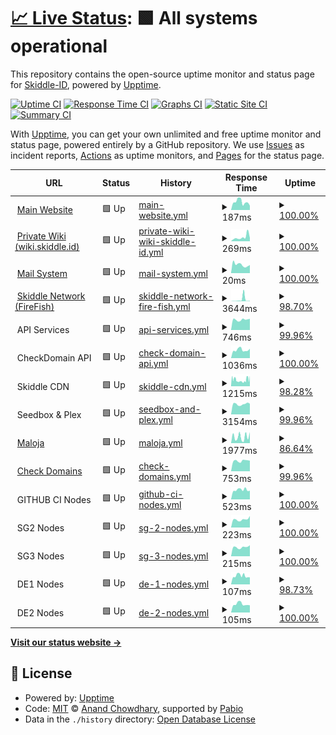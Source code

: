 # [📈 Live Status](https://status.skiddle.id): <!--live status--> **🟩 All systems operational**

This repository contains the open-source uptime monitor and status page for [Skiddle-ID](https://status.skiddle.id), powered by [Upptime](https://github.com/upptime/upptime).

[![Uptime CI](https://github.com/Skiddle-ID/monitoring/workflows/Uptime%20CI/badge.svg)](https://github.com/Skiddle-ID/monitoring/actions?query=workflow%3A%22Uptime+CI%22)
[![Response Time CI](https://github.com/Skiddle-ID/monitoring/workflows/Response%20Time%20CI/badge.svg)](https://github.com/Skiddle-ID/monitoring/actions?query=workflow%3A%22Response+Time+CI%22)
[![Graphs CI](https://github.com/Skiddle-ID/monitoring/workflows/Graphs%20CI/badge.svg)](https://github.com/Skiddle-ID/monitoring/actions?query=workflow%3A%22Graphs+CI%22)
[![Static Site CI](https://github.com/Skiddle-ID/monitoring/workflows/Static%20Site%20CI/badge.svg)](https://github.com/Skiddle-ID/monitoring/actions?query=workflow%3A%22Static+Site+CI%22)
[![Summary CI](https://github.com/Skiddle-ID/monitoring/workflows/Summary%20CI/badge.svg)](https://github.com/Skiddle-ID/monitoring/actions?query=workflow%3A%22Summary+CI%22)

With [Upptime](https://upptime.js.org), you can get your own unlimited and free uptime monitor and status page, powered entirely by a GitHub repository. We use [Issues](https://github.com/Skiddle-ID/monitoring/issues) as incident reports, [Actions](https://github.com/Skiddle-ID/monitoring/actions) as uptime monitors, and [Pages](https://status.skiddle.id) for the status page.

<!--start: status pages-->
<!-- This summary is generated by Upptime (https://github.com/upptime/upptime) -->
<!-- Do not edit this manually, your changes will be overwritten -->
<!-- prettier-ignore -->
| URL | Status | History | Response Time | Uptime |
| --- | ------ | ------- | ------------- | ------ |
| <img alt="" src="https://icons.duckduckgo.com/ip3/skiddle.id.ico" height="13"> [Main Website](https://skiddle.id) | 🟩 Up | [main-website.yml](https://github.com/Skiddle-ID/monitoring/commits/HEAD/history/main-website.yml) | <details><summary><img alt="Response time graph" src="./graphs/main-website/response-time-week.png" height="20"> 187ms</summary><br><a href="https://status.skiddle.id/history/main-website"><img alt="Response time 174" src="https://img.shields.io/endpoint?url=https%3A%2F%2Fraw.githubusercontent.com%2FSkiddle-ID%2Fmonitoring%2FHEAD%2Fapi%2Fmain-website%2Fresponse-time.json"></a><br><a href="https://status.skiddle.id/history/main-website"><img alt="24-hour response time 139" src="https://img.shields.io/endpoint?url=https%3A%2F%2Fraw.githubusercontent.com%2FSkiddle-ID%2Fmonitoring%2FHEAD%2Fapi%2Fmain-website%2Fresponse-time-day.json"></a><br><a href="https://status.skiddle.id/history/main-website"><img alt="7-day response time 187" src="https://img.shields.io/endpoint?url=https%3A%2F%2Fraw.githubusercontent.com%2FSkiddle-ID%2Fmonitoring%2FHEAD%2Fapi%2Fmain-website%2Fresponse-time-week.json"></a><br><a href="https://status.skiddle.id/history/main-website"><img alt="30-day response time 170" src="https://img.shields.io/endpoint?url=https%3A%2F%2Fraw.githubusercontent.com%2FSkiddle-ID%2Fmonitoring%2FHEAD%2Fapi%2Fmain-website%2Fresponse-time-month.json"></a><br><a href="https://status.skiddle.id/history/main-website"><img alt="1-year response time 174" src="https://img.shields.io/endpoint?url=https%3A%2F%2Fraw.githubusercontent.com%2FSkiddle-ID%2Fmonitoring%2FHEAD%2Fapi%2Fmain-website%2Fresponse-time-year.json"></a></details> | <details><summary><a href="https://status.skiddle.id/history/main-website">100.00%</a></summary><a href="https://status.skiddle.id/history/main-website"><img alt="All-time uptime 99.53%" src="https://img.shields.io/endpoint?url=https%3A%2F%2Fraw.githubusercontent.com%2FSkiddle-ID%2Fmonitoring%2FHEAD%2Fapi%2Fmain-website%2Fuptime.json"></a><br><a href="https://status.skiddle.id/history/main-website"><img alt="24-hour uptime 100.00%" src="https://img.shields.io/endpoint?url=https%3A%2F%2Fraw.githubusercontent.com%2FSkiddle-ID%2Fmonitoring%2FHEAD%2Fapi%2Fmain-website%2Fuptime-day.json"></a><br><a href="https://status.skiddle.id/history/main-website"><img alt="7-day uptime 100.00%" src="https://img.shields.io/endpoint?url=https%3A%2F%2Fraw.githubusercontent.com%2FSkiddle-ID%2Fmonitoring%2FHEAD%2Fapi%2Fmain-website%2Fuptime-week.json"></a><br><a href="https://status.skiddle.id/history/main-website"><img alt="30-day uptime 100.00%" src="https://img.shields.io/endpoint?url=https%3A%2F%2Fraw.githubusercontent.com%2FSkiddle-ID%2Fmonitoring%2FHEAD%2Fapi%2Fmain-website%2Fuptime-month.json"></a><br><a href="https://status.skiddle.id/history/main-website"><img alt="1-year uptime 99.53%" src="https://img.shields.io/endpoint?url=https%3A%2F%2Fraw.githubusercontent.com%2FSkiddle-ID%2Fmonitoring%2FHEAD%2Fapi%2Fmain-website%2Fuptime-year.json"></a></details>
| <img alt="" src="https://icons.duckduckgo.com/ip3/wiki.skiddle.id.ico" height="13"> [Private Wiki (wiki.skiddle.id)](https://wiki.skiddle.id) | 🟩 Up | [private-wiki-wiki-skiddle-id.yml](https://github.com/Skiddle-ID/monitoring/commits/HEAD/history/private-wiki-wiki-skiddle-id.yml) | <details><summary><img alt="Response time graph" src="./graphs/private-wiki-wiki-skiddle-id/response-time-week.png" height="20"> 269ms</summary><br><a href="https://status.skiddle.id/history/private-wiki-wiki-skiddle-id"><img alt="Response time 179" src="https://img.shields.io/endpoint?url=https%3A%2F%2Fraw.githubusercontent.com%2FSkiddle-ID%2Fmonitoring%2FHEAD%2Fapi%2Fprivate-wiki-wiki-skiddle-id%2Fresponse-time.json"></a><br><a href="https://status.skiddle.id/history/private-wiki-wiki-skiddle-id"><img alt="24-hour response time 517" src="https://img.shields.io/endpoint?url=https%3A%2F%2Fraw.githubusercontent.com%2FSkiddle-ID%2Fmonitoring%2FHEAD%2Fapi%2Fprivate-wiki-wiki-skiddle-id%2Fresponse-time-day.json"></a><br><a href="https://status.skiddle.id/history/private-wiki-wiki-skiddle-id"><img alt="7-day response time 269" src="https://img.shields.io/endpoint?url=https%3A%2F%2Fraw.githubusercontent.com%2FSkiddle-ID%2Fmonitoring%2FHEAD%2Fapi%2Fprivate-wiki-wiki-skiddle-id%2Fresponse-time-week.json"></a><br><a href="https://status.skiddle.id/history/private-wiki-wiki-skiddle-id"><img alt="30-day response time 214" src="https://img.shields.io/endpoint?url=https%3A%2F%2Fraw.githubusercontent.com%2FSkiddle-ID%2Fmonitoring%2FHEAD%2Fapi%2Fprivate-wiki-wiki-skiddle-id%2Fresponse-time-month.json"></a><br><a href="https://status.skiddle.id/history/private-wiki-wiki-skiddle-id"><img alt="1-year response time 179" src="https://img.shields.io/endpoint?url=https%3A%2F%2Fraw.githubusercontent.com%2FSkiddle-ID%2Fmonitoring%2FHEAD%2Fapi%2Fprivate-wiki-wiki-skiddle-id%2Fresponse-time-year.json"></a></details> | <details><summary><a href="https://status.skiddle.id/history/private-wiki-wiki-skiddle-id">100.00%</a></summary><a href="https://status.skiddle.id/history/private-wiki-wiki-skiddle-id"><img alt="All-time uptime 100.00%" src="https://img.shields.io/endpoint?url=https%3A%2F%2Fraw.githubusercontent.com%2FSkiddle-ID%2Fmonitoring%2FHEAD%2Fapi%2Fprivate-wiki-wiki-skiddle-id%2Fuptime.json"></a><br><a href="https://status.skiddle.id/history/private-wiki-wiki-skiddle-id"><img alt="24-hour uptime 100.00%" src="https://img.shields.io/endpoint?url=https%3A%2F%2Fraw.githubusercontent.com%2FSkiddle-ID%2Fmonitoring%2FHEAD%2Fapi%2Fprivate-wiki-wiki-skiddle-id%2Fuptime-day.json"></a><br><a href="https://status.skiddle.id/history/private-wiki-wiki-skiddle-id"><img alt="7-day uptime 100.00%" src="https://img.shields.io/endpoint?url=https%3A%2F%2Fraw.githubusercontent.com%2FSkiddle-ID%2Fmonitoring%2FHEAD%2Fapi%2Fprivate-wiki-wiki-skiddle-id%2Fuptime-week.json"></a><br><a href="https://status.skiddle.id/history/private-wiki-wiki-skiddle-id"><img alt="30-day uptime 100.00%" src="https://img.shields.io/endpoint?url=https%3A%2F%2Fraw.githubusercontent.com%2FSkiddle-ID%2Fmonitoring%2FHEAD%2Fapi%2Fprivate-wiki-wiki-skiddle-id%2Fuptime-month.json"></a><br><a href="https://status.skiddle.id/history/private-wiki-wiki-skiddle-id"><img alt="1-year uptime 100.00%" src="https://img.shields.io/endpoint?url=https%3A%2F%2Fraw.githubusercontent.com%2FSkiddle-ID%2Fmonitoring%2FHEAD%2Fapi%2Fprivate-wiki-wiki-skiddle-id%2Fuptime-year.json"></a></details>
| <img alt="" src="https://icons.duckduckgo.com/ip3/skiddle.id.ico" height="13"> [Mail System](https://skiddle.id) | 🟩 Up | [mail-system.yml](https://github.com/Skiddle-ID/monitoring/commits/HEAD/history/mail-system.yml) | <details><summary><img alt="Response time graph" src="./graphs/mail-system/response-time-week.png" height="20"> 20ms</summary><br><a href="https://status.skiddle.id/history/mail-system"><img alt="Response time 17" src="https://img.shields.io/endpoint?url=https%3A%2F%2Fraw.githubusercontent.com%2FSkiddle-ID%2Fmonitoring%2FHEAD%2Fapi%2Fmail-system%2Fresponse-time.json"></a><br><a href="https://status.skiddle.id/history/mail-system"><img alt="24-hour response time 18" src="https://img.shields.io/endpoint?url=https%3A%2F%2Fraw.githubusercontent.com%2FSkiddle-ID%2Fmonitoring%2FHEAD%2Fapi%2Fmail-system%2Fresponse-time-day.json"></a><br><a href="https://status.skiddle.id/history/mail-system"><img alt="7-day response time 20" src="https://img.shields.io/endpoint?url=https%3A%2F%2Fraw.githubusercontent.com%2FSkiddle-ID%2Fmonitoring%2FHEAD%2Fapi%2Fmail-system%2Fresponse-time-week.json"></a><br><a href="https://status.skiddle.id/history/mail-system"><img alt="30-day response time 22" src="https://img.shields.io/endpoint?url=https%3A%2F%2Fraw.githubusercontent.com%2FSkiddle-ID%2Fmonitoring%2FHEAD%2Fapi%2Fmail-system%2Fresponse-time-month.json"></a><br><a href="https://status.skiddle.id/history/mail-system"><img alt="1-year response time 17" src="https://img.shields.io/endpoint?url=https%3A%2F%2Fraw.githubusercontent.com%2FSkiddle-ID%2Fmonitoring%2FHEAD%2Fapi%2Fmail-system%2Fresponse-time-year.json"></a></details> | <details><summary><a href="https://status.skiddle.id/history/mail-system">100.00%</a></summary><a href="https://status.skiddle.id/history/mail-system"><img alt="All-time uptime 99.53%" src="https://img.shields.io/endpoint?url=https%3A%2F%2Fraw.githubusercontent.com%2FSkiddle-ID%2Fmonitoring%2FHEAD%2Fapi%2Fmail-system%2Fuptime.json"></a><br><a href="https://status.skiddle.id/history/mail-system"><img alt="24-hour uptime 100.00%" src="https://img.shields.io/endpoint?url=https%3A%2F%2Fraw.githubusercontent.com%2FSkiddle-ID%2Fmonitoring%2FHEAD%2Fapi%2Fmail-system%2Fuptime-day.json"></a><br><a href="https://status.skiddle.id/history/mail-system"><img alt="7-day uptime 100.00%" src="https://img.shields.io/endpoint?url=https%3A%2F%2Fraw.githubusercontent.com%2FSkiddle-ID%2Fmonitoring%2FHEAD%2Fapi%2Fmail-system%2Fuptime-week.json"></a><br><a href="https://status.skiddle.id/history/mail-system"><img alt="30-day uptime 100.00%" src="https://img.shields.io/endpoint?url=https%3A%2F%2Fraw.githubusercontent.com%2FSkiddle-ID%2Fmonitoring%2FHEAD%2Fapi%2Fmail-system%2Fuptime-month.json"></a><br><a href="https://status.skiddle.id/history/mail-system"><img alt="1-year uptime 99.53%" src="https://img.shields.io/endpoint?url=https%3A%2F%2Fraw.githubusercontent.com%2FSkiddle-ID%2Fmonitoring%2FHEAD%2Fapi%2Fmail-system%2Fuptime-year.json"></a></details>
| <img alt="" src="https://icons.duckduckgo.com/ip3/skiddle.network.ico" height="13"> [Skiddle Network (FireFish)](https://skiddle.network/) | 🟩 Up | [skiddle-network-fire-fish.yml](https://github.com/Skiddle-ID/monitoring/commits/HEAD/history/skiddle-network-fire-fish.yml) | <details><summary><img alt="Response time graph" src="./graphs/skiddle-network-fire-fish/response-time-week.png" height="20"> 3644ms</summary><br><a href="https://status.skiddle.id/history/skiddle-network-fire-fish"><img alt="Response time 839" src="https://img.shields.io/endpoint?url=https%3A%2F%2Fraw.githubusercontent.com%2FSkiddle-ID%2Fmonitoring%2FHEAD%2Fapi%2Fskiddle-network-fire-fish%2Fresponse-time.json"></a><br><a href="https://status.skiddle.id/history/skiddle-network-fire-fish"><img alt="24-hour response time 640" src="https://img.shields.io/endpoint?url=https%3A%2F%2Fraw.githubusercontent.com%2FSkiddle-ID%2Fmonitoring%2FHEAD%2Fapi%2Fskiddle-network-fire-fish%2Fresponse-time-day.json"></a><br><a href="https://status.skiddle.id/history/skiddle-network-fire-fish"><img alt="7-day response time 3644" src="https://img.shields.io/endpoint?url=https%3A%2F%2Fraw.githubusercontent.com%2FSkiddle-ID%2Fmonitoring%2FHEAD%2Fapi%2Fskiddle-network-fire-fish%2Fresponse-time-week.json"></a><br><a href="https://status.skiddle.id/history/skiddle-network-fire-fish"><img alt="30-day response time 1437" src="https://img.shields.io/endpoint?url=https%3A%2F%2Fraw.githubusercontent.com%2FSkiddle-ID%2Fmonitoring%2FHEAD%2Fapi%2Fskiddle-network-fire-fish%2Fresponse-time-month.json"></a><br><a href="https://status.skiddle.id/history/skiddle-network-fire-fish"><img alt="1-year response time 839" src="https://img.shields.io/endpoint?url=https%3A%2F%2Fraw.githubusercontent.com%2FSkiddle-ID%2Fmonitoring%2FHEAD%2Fapi%2Fskiddle-network-fire-fish%2Fresponse-time-year.json"></a></details> | <details><summary><a href="https://status.skiddle.id/history/skiddle-network-fire-fish">98.70%</a></summary><a href="https://status.skiddle.id/history/skiddle-network-fire-fish"><img alt="All-time uptime 99.90%" src="https://img.shields.io/endpoint?url=https%3A%2F%2Fraw.githubusercontent.com%2FSkiddle-ID%2Fmonitoring%2FHEAD%2Fapi%2Fskiddle-network-fire-fish%2Fuptime.json"></a><br><a href="https://status.skiddle.id/history/skiddle-network-fire-fish"><img alt="24-hour uptime 100.00%" src="https://img.shields.io/endpoint?url=https%3A%2F%2Fraw.githubusercontent.com%2FSkiddle-ID%2Fmonitoring%2FHEAD%2Fapi%2Fskiddle-network-fire-fish%2Fuptime-day.json"></a><br><a href="https://status.skiddle.id/history/skiddle-network-fire-fish"><img alt="7-day uptime 98.70%" src="https://img.shields.io/endpoint?url=https%3A%2F%2Fraw.githubusercontent.com%2FSkiddle-ID%2Fmonitoring%2FHEAD%2Fapi%2Fskiddle-network-fire-fish%2Fuptime-week.json"></a><br><a href="https://status.skiddle.id/history/skiddle-network-fire-fish"><img alt="30-day uptime 99.70%" src="https://img.shields.io/endpoint?url=https%3A%2F%2Fraw.githubusercontent.com%2FSkiddle-ID%2Fmonitoring%2FHEAD%2Fapi%2Fskiddle-network-fire-fish%2Fuptime-month.json"></a><br><a href="https://status.skiddle.id/history/skiddle-network-fire-fish"><img alt="1-year uptime 99.90%" src="https://img.shields.io/endpoint?url=https%3A%2F%2Fraw.githubusercontent.com%2FSkiddle-ID%2Fmonitoring%2FHEAD%2Fapi%2Fskiddle-network-fire-fish%2Fuptime-year.json"></a></details>
| <img alt="" src="https://icons.duckduckgo.com/ip3/null.ico" height="13"> API Services | 🟩 Up | [api-services.yml](https://github.com/Skiddle-ID/monitoring/commits/HEAD/history/api-services.yml) | <details><summary><img alt="Response time graph" src="./graphs/api-services/response-time-week.png" height="20"> 746ms</summary><br><a href="https://status.skiddle.id/history/api-services"><img alt="Response time 307" src="https://img.shields.io/endpoint?url=https%3A%2F%2Fraw.githubusercontent.com%2FSkiddle-ID%2Fmonitoring%2FHEAD%2Fapi%2Fapi-services%2Fresponse-time.json"></a><br><a href="https://status.skiddle.id/history/api-services"><img alt="24-hour response time 669" src="https://img.shields.io/endpoint?url=https%3A%2F%2Fraw.githubusercontent.com%2FSkiddle-ID%2Fmonitoring%2FHEAD%2Fapi%2Fapi-services%2Fresponse-time-day.json"></a><br><a href="https://status.skiddle.id/history/api-services"><img alt="7-day response time 746" src="https://img.shields.io/endpoint?url=https%3A%2F%2Fraw.githubusercontent.com%2FSkiddle-ID%2Fmonitoring%2FHEAD%2Fapi%2Fapi-services%2Fresponse-time-week.json"></a><br><a href="https://status.skiddle.id/history/api-services"><img alt="30-day response time 735" src="https://img.shields.io/endpoint?url=https%3A%2F%2Fraw.githubusercontent.com%2FSkiddle-ID%2Fmonitoring%2FHEAD%2Fapi%2Fapi-services%2Fresponse-time-month.json"></a><br><a href="https://status.skiddle.id/history/api-services"><img alt="1-year response time 307" src="https://img.shields.io/endpoint?url=https%3A%2F%2Fraw.githubusercontent.com%2FSkiddle-ID%2Fmonitoring%2FHEAD%2Fapi%2Fapi-services%2Fresponse-time-year.json"></a></details> | <details><summary><a href="https://status.skiddle.id/history/api-services">99.96%</a></summary><a href="https://status.skiddle.id/history/api-services"><img alt="All-time uptime 72.22%" src="https://img.shields.io/endpoint?url=https%3A%2F%2Fraw.githubusercontent.com%2FSkiddle-ID%2Fmonitoring%2FHEAD%2Fapi%2Fapi-services%2Fuptime.json"></a><br><a href="https://status.skiddle.id/history/api-services"><img alt="24-hour uptime 99.69%" src="https://img.shields.io/endpoint?url=https%3A%2F%2Fraw.githubusercontent.com%2FSkiddle-ID%2Fmonitoring%2FHEAD%2Fapi%2Fapi-services%2Fuptime-day.json"></a><br><a href="https://status.skiddle.id/history/api-services"><img alt="7-day uptime 99.96%" src="https://img.shields.io/endpoint?url=https%3A%2F%2Fraw.githubusercontent.com%2FSkiddle-ID%2Fmonitoring%2FHEAD%2Fapi%2Fapi-services%2Fuptime-week.json"></a><br><a href="https://status.skiddle.id/history/api-services"><img alt="30-day uptime 80.47%" src="https://img.shields.io/endpoint?url=https%3A%2F%2Fraw.githubusercontent.com%2FSkiddle-ID%2Fmonitoring%2FHEAD%2Fapi%2Fapi-services%2Fuptime-month.json"></a><br><a href="https://status.skiddle.id/history/api-services"><img alt="1-year uptime 72.22%" src="https://img.shields.io/endpoint?url=https%3A%2F%2Fraw.githubusercontent.com%2FSkiddle-ID%2Fmonitoring%2FHEAD%2Fapi%2Fapi-services%2Fuptime-year.json"></a></details>
| <img alt="" src="https://icons.duckduckgo.com/ip3/null.ico" height="13"> CheckDomain API | 🟩 Up | [check-domain-api.yml](https://github.com/Skiddle-ID/monitoring/commits/HEAD/history/check-domain-api.yml) | <details><summary><img alt="Response time graph" src="./graphs/check-domain-api/response-time-week.png" height="20"> 1036ms</summary><br><a href="https://status.skiddle.id/history/check-domain-api"><img alt="Response time 1149" src="https://img.shields.io/endpoint?url=https%3A%2F%2Fraw.githubusercontent.com%2FSkiddle-ID%2Fmonitoring%2FHEAD%2Fapi%2Fcheck-domain-api%2Fresponse-time.json"></a><br><a href="https://status.skiddle.id/history/check-domain-api"><img alt="24-hour response time 1047" src="https://img.shields.io/endpoint?url=https%3A%2F%2Fraw.githubusercontent.com%2FSkiddle-ID%2Fmonitoring%2FHEAD%2Fapi%2Fcheck-domain-api%2Fresponse-time-day.json"></a><br><a href="https://status.skiddle.id/history/check-domain-api"><img alt="7-day response time 1036" src="https://img.shields.io/endpoint?url=https%3A%2F%2Fraw.githubusercontent.com%2FSkiddle-ID%2Fmonitoring%2FHEAD%2Fapi%2Fcheck-domain-api%2Fresponse-time-week.json"></a><br><a href="https://status.skiddle.id/history/check-domain-api"><img alt="30-day response time 1488" src="https://img.shields.io/endpoint?url=https%3A%2F%2Fraw.githubusercontent.com%2FSkiddle-ID%2Fmonitoring%2FHEAD%2Fapi%2Fcheck-domain-api%2Fresponse-time-month.json"></a><br><a href="https://status.skiddle.id/history/check-domain-api"><img alt="1-year response time 1149" src="https://img.shields.io/endpoint?url=https%3A%2F%2Fraw.githubusercontent.com%2FSkiddle-ID%2Fmonitoring%2FHEAD%2Fapi%2Fcheck-domain-api%2Fresponse-time-year.json"></a></details> | <details><summary><a href="https://status.skiddle.id/history/check-domain-api">100.00%</a></summary><a href="https://status.skiddle.id/history/check-domain-api"><img alt="All-time uptime 98.32%" src="https://img.shields.io/endpoint?url=https%3A%2F%2Fraw.githubusercontent.com%2FSkiddle-ID%2Fmonitoring%2FHEAD%2Fapi%2Fcheck-domain-api%2Fuptime.json"></a><br><a href="https://status.skiddle.id/history/check-domain-api"><img alt="24-hour uptime 100.00%" src="https://img.shields.io/endpoint?url=https%3A%2F%2Fraw.githubusercontent.com%2FSkiddle-ID%2Fmonitoring%2FHEAD%2Fapi%2Fcheck-domain-api%2Fuptime-day.json"></a><br><a href="https://status.skiddle.id/history/check-domain-api"><img alt="7-day uptime 100.00%" src="https://img.shields.io/endpoint?url=https%3A%2F%2Fraw.githubusercontent.com%2FSkiddle-ID%2Fmonitoring%2FHEAD%2Fapi%2Fcheck-domain-api%2Fuptime-week.json"></a><br><a href="https://status.skiddle.id/history/check-domain-api"><img alt="30-day uptime 90.25%" src="https://img.shields.io/endpoint?url=https%3A%2F%2Fraw.githubusercontent.com%2FSkiddle-ID%2Fmonitoring%2FHEAD%2Fapi%2Fcheck-domain-api%2Fuptime-month.json"></a><br><a href="https://status.skiddle.id/history/check-domain-api"><img alt="1-year uptime 98.32%" src="https://img.shields.io/endpoint?url=https%3A%2F%2Fraw.githubusercontent.com%2FSkiddle-ID%2Fmonitoring%2FHEAD%2Fapi%2Fcheck-domain-api%2Fuptime-year.json"></a></details>
| <img alt="" src="https://icons.duckduckgo.com/ip3/null.ico" height="13"> Skiddle CDN | 🟩 Up | [skiddle-cdn.yml](https://github.com/Skiddle-ID/monitoring/commits/HEAD/history/skiddle-cdn.yml) | <details><summary><img alt="Response time graph" src="./graphs/skiddle-cdn/response-time-week.png" height="20"> 1215ms</summary><br><a href="https://status.skiddle.id/history/skiddle-cdn"><img alt="Response time 1316" src="https://img.shields.io/endpoint?url=https%3A%2F%2Fraw.githubusercontent.com%2FSkiddle-ID%2Fmonitoring%2FHEAD%2Fapi%2Fskiddle-cdn%2Fresponse-time.json"></a><br><a href="https://status.skiddle.id/history/skiddle-cdn"><img alt="24-hour response time 1407" src="https://img.shields.io/endpoint?url=https%3A%2F%2Fraw.githubusercontent.com%2FSkiddle-ID%2Fmonitoring%2FHEAD%2Fapi%2Fskiddle-cdn%2Fresponse-time-day.json"></a><br><a href="https://status.skiddle.id/history/skiddle-cdn"><img alt="7-day response time 1215" src="https://img.shields.io/endpoint?url=https%3A%2F%2Fraw.githubusercontent.com%2FSkiddle-ID%2Fmonitoring%2FHEAD%2Fapi%2Fskiddle-cdn%2Fresponse-time-week.json"></a><br><a href="https://status.skiddle.id/history/skiddle-cdn"><img alt="30-day response time 1184" src="https://img.shields.io/endpoint?url=https%3A%2F%2Fraw.githubusercontent.com%2FSkiddle-ID%2Fmonitoring%2FHEAD%2Fapi%2Fskiddle-cdn%2Fresponse-time-month.json"></a><br><a href="https://status.skiddle.id/history/skiddle-cdn"><img alt="1-year response time 1316" src="https://img.shields.io/endpoint?url=https%3A%2F%2Fraw.githubusercontent.com%2FSkiddle-ID%2Fmonitoring%2FHEAD%2Fapi%2Fskiddle-cdn%2Fresponse-time-year.json"></a></details> | <details><summary><a href="https://status.skiddle.id/history/skiddle-cdn">98.28%</a></summary><a href="https://status.skiddle.id/history/skiddle-cdn"><img alt="All-time uptime 99.79%" src="https://img.shields.io/endpoint?url=https%3A%2F%2Fraw.githubusercontent.com%2FSkiddle-ID%2Fmonitoring%2FHEAD%2Fapi%2Fskiddle-cdn%2Fuptime.json"></a><br><a href="https://status.skiddle.id/history/skiddle-cdn"><img alt="24-hour uptime 95.98%" src="https://img.shields.io/endpoint?url=https%3A%2F%2Fraw.githubusercontent.com%2FSkiddle-ID%2Fmonitoring%2FHEAD%2Fapi%2Fskiddle-cdn%2Fuptime-day.json"></a><br><a href="https://status.skiddle.id/history/skiddle-cdn"><img alt="7-day uptime 98.28%" src="https://img.shields.io/endpoint?url=https%3A%2F%2Fraw.githubusercontent.com%2FSkiddle-ID%2Fmonitoring%2FHEAD%2Fapi%2Fskiddle-cdn%2Fuptime-week.json"></a><br><a href="https://status.skiddle.id/history/skiddle-cdn"><img alt="30-day uptime 99.34%" src="https://img.shields.io/endpoint?url=https%3A%2F%2Fraw.githubusercontent.com%2FSkiddle-ID%2Fmonitoring%2FHEAD%2Fapi%2Fskiddle-cdn%2Fuptime-month.json"></a><br><a href="https://status.skiddle.id/history/skiddle-cdn"><img alt="1-year uptime 99.79%" src="https://img.shields.io/endpoint?url=https%3A%2F%2Fraw.githubusercontent.com%2FSkiddle-ID%2Fmonitoring%2FHEAD%2Fapi%2Fskiddle-cdn%2Fuptime-year.json"></a></details>
| <img alt="" src="https://icons.duckduckgo.com/ip3/null.ico" height="13"> Seedbox & Plex | 🟩 Up | [seedbox-and-plex.yml](https://github.com/Skiddle-ID/monitoring/commits/HEAD/history/seedbox-and-plex.yml) | <details><summary><img alt="Response time graph" src="./graphs/seedbox-and-plex/response-time-week.png" height="20"> 3154ms</summary><br><a href="https://status.skiddle.id/history/seedbox-and-plex"><img alt="Response time 1277" src="https://img.shields.io/endpoint?url=https%3A%2F%2Fraw.githubusercontent.com%2FSkiddle-ID%2Fmonitoring%2FHEAD%2Fapi%2Fseedbox-and-plex%2Fresponse-time.json"></a><br><a href="https://status.skiddle.id/history/seedbox-and-plex"><img alt="24-hour response time 6471" src="https://img.shields.io/endpoint?url=https%3A%2F%2Fraw.githubusercontent.com%2FSkiddle-ID%2Fmonitoring%2FHEAD%2Fapi%2Fseedbox-and-plex%2Fresponse-time-day.json"></a><br><a href="https://status.skiddle.id/history/seedbox-and-plex"><img alt="7-day response time 3154" src="https://img.shields.io/endpoint?url=https%3A%2F%2Fraw.githubusercontent.com%2FSkiddle-ID%2Fmonitoring%2FHEAD%2Fapi%2Fseedbox-and-plex%2Fresponse-time-week.json"></a><br><a href="https://status.skiddle.id/history/seedbox-and-plex"><img alt="30-day response time 1523" src="https://img.shields.io/endpoint?url=https%3A%2F%2Fraw.githubusercontent.com%2FSkiddle-ID%2Fmonitoring%2FHEAD%2Fapi%2Fseedbox-and-plex%2Fresponse-time-month.json"></a><br><a href="https://status.skiddle.id/history/seedbox-and-plex"><img alt="1-year response time 1277" src="https://img.shields.io/endpoint?url=https%3A%2F%2Fraw.githubusercontent.com%2FSkiddle-ID%2Fmonitoring%2FHEAD%2Fapi%2Fseedbox-and-plex%2Fresponse-time-year.json"></a></details> | <details><summary><a href="https://status.skiddle.id/history/seedbox-and-plex">99.96%</a></summary><a href="https://status.skiddle.id/history/seedbox-and-plex"><img alt="All-time uptime 83.20%" src="https://img.shields.io/endpoint?url=https%3A%2F%2Fraw.githubusercontent.com%2FSkiddle-ID%2Fmonitoring%2FHEAD%2Fapi%2Fseedbox-and-plex%2Fuptime.json"></a><br><a href="https://status.skiddle.id/history/seedbox-and-plex"><img alt="24-hour uptime 99.71%" src="https://img.shields.io/endpoint?url=https%3A%2F%2Fraw.githubusercontent.com%2FSkiddle-ID%2Fmonitoring%2FHEAD%2Fapi%2Fseedbox-and-plex%2Fuptime-day.json"></a><br><a href="https://status.skiddle.id/history/seedbox-and-plex"><img alt="7-day uptime 99.96%" src="https://img.shields.io/endpoint?url=https%3A%2F%2Fraw.githubusercontent.com%2FSkiddle-ID%2Fmonitoring%2FHEAD%2Fapi%2Fseedbox-and-plex%2Fuptime-week.json"></a><br><a href="https://status.skiddle.id/history/seedbox-and-plex"><img alt="30-day uptime 99.99%" src="https://img.shields.io/endpoint?url=https%3A%2F%2Fraw.githubusercontent.com%2FSkiddle-ID%2Fmonitoring%2FHEAD%2Fapi%2Fseedbox-and-plex%2Fuptime-month.json"></a><br><a href="https://status.skiddle.id/history/seedbox-and-plex"><img alt="1-year uptime 83.20%" src="https://img.shields.io/endpoint?url=https%3A%2F%2Fraw.githubusercontent.com%2FSkiddle-ID%2Fmonitoring%2FHEAD%2Fapi%2Fseedbox-and-plex%2Fuptime-year.json"></a></details>
| <img alt="" src="https://icons.duckduckgo.com/ip3/listen.skiddle.id.ico" height="13"> [Maloja](https://listen.skiddle.id) | 🟩 Up | [maloja.yml](https://github.com/Skiddle-ID/monitoring/commits/HEAD/history/maloja.yml) | <details><summary><img alt="Response time graph" src="./graphs/maloja/response-time-week.png" height="20"> 1977ms</summary><br><a href="https://status.skiddle.id/history/maloja"><img alt="Response time 2356" src="https://img.shields.io/endpoint?url=https%3A%2F%2Fraw.githubusercontent.com%2FSkiddle-ID%2Fmonitoring%2FHEAD%2Fapi%2Fmaloja%2Fresponse-time.json"></a><br><a href="https://status.skiddle.id/history/maloja"><img alt="24-hour response time 2266" src="https://img.shields.io/endpoint?url=https%3A%2F%2Fraw.githubusercontent.com%2FSkiddle-ID%2Fmonitoring%2FHEAD%2Fapi%2Fmaloja%2Fresponse-time-day.json"></a><br><a href="https://status.skiddle.id/history/maloja"><img alt="7-day response time 1977" src="https://img.shields.io/endpoint?url=https%3A%2F%2Fraw.githubusercontent.com%2FSkiddle-ID%2Fmonitoring%2FHEAD%2Fapi%2Fmaloja%2Fresponse-time-week.json"></a><br><a href="https://status.skiddle.id/history/maloja"><img alt="30-day response time 2767" src="https://img.shields.io/endpoint?url=https%3A%2F%2Fraw.githubusercontent.com%2FSkiddle-ID%2Fmonitoring%2FHEAD%2Fapi%2Fmaloja%2Fresponse-time-month.json"></a><br><a href="https://status.skiddle.id/history/maloja"><img alt="1-year response time 2356" src="https://img.shields.io/endpoint?url=https%3A%2F%2Fraw.githubusercontent.com%2FSkiddle-ID%2Fmonitoring%2FHEAD%2Fapi%2Fmaloja%2Fresponse-time-year.json"></a></details> | <details><summary><a href="https://status.skiddle.id/history/maloja">86.64%</a></summary><a href="https://status.skiddle.id/history/maloja"><img alt="All-time uptime 99.06%" src="https://img.shields.io/endpoint?url=https%3A%2F%2Fraw.githubusercontent.com%2FSkiddle-ID%2Fmonitoring%2FHEAD%2Fapi%2Fmaloja%2Fuptime.json"></a><br><a href="https://status.skiddle.id/history/maloja"><img alt="24-hour uptime 100.00%" src="https://img.shields.io/endpoint?url=https%3A%2F%2Fraw.githubusercontent.com%2FSkiddle-ID%2Fmonitoring%2FHEAD%2Fapi%2Fmaloja%2Fuptime-day.json"></a><br><a href="https://status.skiddle.id/history/maloja"><img alt="7-day uptime 86.64%" src="https://img.shields.io/endpoint?url=https%3A%2F%2Fraw.githubusercontent.com%2FSkiddle-ID%2Fmonitoring%2FHEAD%2Fapi%2Fmaloja%2Fuptime-week.json"></a><br><a href="https://status.skiddle.id/history/maloja"><img alt="30-day uptime 96.93%" src="https://img.shields.io/endpoint?url=https%3A%2F%2Fraw.githubusercontent.com%2FSkiddle-ID%2Fmonitoring%2FHEAD%2Fapi%2Fmaloja%2Fuptime-month.json"></a><br><a href="https://status.skiddle.id/history/maloja"><img alt="1-year uptime 99.06%" src="https://img.shields.io/endpoint?url=https%3A%2F%2Fraw.githubusercontent.com%2FSkiddle-ID%2Fmonitoring%2FHEAD%2Fapi%2Fmaloja%2Fuptime-year.json"></a></details>
| <img alt="" src="https://icons.duckduckgo.com/ip3/nawalacheck.skiddle.id.ico" height="13"> [Check Domains](https://nawalacheck.skiddle.id) | 🟩 Up | [check-domains.yml](https://github.com/Skiddle-ID/monitoring/commits/HEAD/history/check-domains.yml) | <details><summary><img alt="Response time graph" src="./graphs/check-domains/response-time-week.png" height="20"> 753ms</summary><br><a href="https://status.skiddle.id/history/check-domains"><img alt="Response time 739" src="https://img.shields.io/endpoint?url=https%3A%2F%2Fraw.githubusercontent.com%2FSkiddle-ID%2Fmonitoring%2FHEAD%2Fapi%2Fcheck-domains%2Fresponse-time.json"></a><br><a href="https://status.skiddle.id/history/check-domains"><img alt="24-hour response time 663" src="https://img.shields.io/endpoint?url=https%3A%2F%2Fraw.githubusercontent.com%2FSkiddle-ID%2Fmonitoring%2FHEAD%2Fapi%2Fcheck-domains%2Fresponse-time-day.json"></a><br><a href="https://status.skiddle.id/history/check-domains"><img alt="7-day response time 753" src="https://img.shields.io/endpoint?url=https%3A%2F%2Fraw.githubusercontent.com%2FSkiddle-ID%2Fmonitoring%2FHEAD%2Fapi%2Fcheck-domains%2Fresponse-time-week.json"></a><br><a href="https://status.skiddle.id/history/check-domains"><img alt="30-day response time 739" src="https://img.shields.io/endpoint?url=https%3A%2F%2Fraw.githubusercontent.com%2FSkiddle-ID%2Fmonitoring%2FHEAD%2Fapi%2Fcheck-domains%2Fresponse-time-month.json"></a><br><a href="https://status.skiddle.id/history/check-domains"><img alt="1-year response time 739" src="https://img.shields.io/endpoint?url=https%3A%2F%2Fraw.githubusercontent.com%2FSkiddle-ID%2Fmonitoring%2FHEAD%2Fapi%2Fcheck-domains%2Fresponse-time-year.json"></a></details> | <details><summary><a href="https://status.skiddle.id/history/check-domains">99.96%</a></summary><a href="https://status.skiddle.id/history/check-domains"><img alt="All-time uptime 99.95%" src="https://img.shields.io/endpoint?url=https%3A%2F%2Fraw.githubusercontent.com%2FSkiddle-ID%2Fmonitoring%2FHEAD%2Fapi%2Fcheck-domains%2Fuptime.json"></a><br><a href="https://status.skiddle.id/history/check-domains"><img alt="24-hour uptime 99.71%" src="https://img.shields.io/endpoint?url=https%3A%2F%2Fraw.githubusercontent.com%2FSkiddle-ID%2Fmonitoring%2FHEAD%2Fapi%2Fcheck-domains%2Fuptime-day.json"></a><br><a href="https://status.skiddle.id/history/check-domains"><img alt="7-day uptime 99.96%" src="https://img.shields.io/endpoint?url=https%3A%2F%2Fraw.githubusercontent.com%2FSkiddle-ID%2Fmonitoring%2FHEAD%2Fapi%2Fcheck-domains%2Fuptime-week.json"></a><br><a href="https://status.skiddle.id/history/check-domains"><img alt="30-day uptime 99.95%" src="https://img.shields.io/endpoint?url=https%3A%2F%2Fraw.githubusercontent.com%2FSkiddle-ID%2Fmonitoring%2FHEAD%2Fapi%2Fcheck-domains%2Fuptime-month.json"></a><br><a href="https://status.skiddle.id/history/check-domains"><img alt="1-year uptime 99.95%" src="https://img.shields.io/endpoint?url=https%3A%2F%2Fraw.githubusercontent.com%2FSkiddle-ID%2Fmonitoring%2FHEAD%2Fapi%2Fcheck-domains%2Fuptime-year.json"></a></details>
| <img alt="" src="https://icons.duckduckgo.com/ip3/null.ico" height="13"> GITHUB CI Nodes | 🟩 Up | [github-ci-nodes.yml](https://github.com/Skiddle-ID/monitoring/commits/HEAD/history/github-ci-nodes.yml) | <details><summary><img alt="Response time graph" src="./graphs/github-ci-nodes/response-time-week.png" height="20"> 523ms</summary><br><a href="https://status.skiddle.id/history/github-ci-nodes"><img alt="Response time 285" src="https://img.shields.io/endpoint?url=https%3A%2F%2Fraw.githubusercontent.com%2FSkiddle-ID%2Fmonitoring%2FHEAD%2Fapi%2Fgithub-ci-nodes%2Fresponse-time.json"></a><br><a href="https://status.skiddle.id/history/github-ci-nodes"><img alt="24-hour response time 470" src="https://img.shields.io/endpoint?url=https%3A%2F%2Fraw.githubusercontent.com%2FSkiddle-ID%2Fmonitoring%2FHEAD%2Fapi%2Fgithub-ci-nodes%2Fresponse-time-day.json"></a><br><a href="https://status.skiddle.id/history/github-ci-nodes"><img alt="7-day response time 523" src="https://img.shields.io/endpoint?url=https%3A%2F%2Fraw.githubusercontent.com%2FSkiddle-ID%2Fmonitoring%2FHEAD%2Fapi%2Fgithub-ci-nodes%2Fresponse-time-week.json"></a><br><a href="https://status.skiddle.id/history/github-ci-nodes"><img alt="30-day response time 421" src="https://img.shields.io/endpoint?url=https%3A%2F%2Fraw.githubusercontent.com%2FSkiddle-ID%2Fmonitoring%2FHEAD%2Fapi%2Fgithub-ci-nodes%2Fresponse-time-month.json"></a><br><a href="https://status.skiddle.id/history/github-ci-nodes"><img alt="1-year response time 285" src="https://img.shields.io/endpoint?url=https%3A%2F%2Fraw.githubusercontent.com%2FSkiddle-ID%2Fmonitoring%2FHEAD%2Fapi%2Fgithub-ci-nodes%2Fresponse-time-year.json"></a></details> | <details><summary><a href="https://status.skiddle.id/history/github-ci-nodes">100.00%</a></summary><a href="https://status.skiddle.id/history/github-ci-nodes"><img alt="All-time uptime 92.71%" src="https://img.shields.io/endpoint?url=https%3A%2F%2Fraw.githubusercontent.com%2FSkiddle-ID%2Fmonitoring%2FHEAD%2Fapi%2Fgithub-ci-nodes%2Fuptime.json"></a><br><a href="https://status.skiddle.id/history/github-ci-nodes"><img alt="24-hour uptime 100.00%" src="https://img.shields.io/endpoint?url=https%3A%2F%2Fraw.githubusercontent.com%2FSkiddle-ID%2Fmonitoring%2FHEAD%2Fapi%2Fgithub-ci-nodes%2Fuptime-day.json"></a><br><a href="https://status.skiddle.id/history/github-ci-nodes"><img alt="7-day uptime 100.00%" src="https://img.shields.io/endpoint?url=https%3A%2F%2Fraw.githubusercontent.com%2FSkiddle-ID%2Fmonitoring%2FHEAD%2Fapi%2Fgithub-ci-nodes%2Fuptime-week.json"></a><br><a href="https://status.skiddle.id/history/github-ci-nodes"><img alt="30-day uptime 83.96%" src="https://img.shields.io/endpoint?url=https%3A%2F%2Fraw.githubusercontent.com%2FSkiddle-ID%2Fmonitoring%2FHEAD%2Fapi%2Fgithub-ci-nodes%2Fuptime-month.json"></a><br><a href="https://status.skiddle.id/history/github-ci-nodes"><img alt="1-year uptime 92.71%" src="https://img.shields.io/endpoint?url=https%3A%2F%2Fraw.githubusercontent.com%2FSkiddle-ID%2Fmonitoring%2FHEAD%2Fapi%2Fgithub-ci-nodes%2Fuptime-year.json"></a></details>
| <img alt="" src="https://icons.duckduckgo.com/ip3/null.ico" height="13"> SG2 Nodes | 🟩 Up | [sg-2-nodes.yml](https://github.com/Skiddle-ID/monitoring/commits/HEAD/history/sg-2-nodes.yml) | <details><summary><img alt="Response time graph" src="./graphs/sg-2-nodes/response-time-week.png" height="20"> 223ms</summary><br><a href="https://status.skiddle.id/history/sg-2-nodes"><img alt="Response time 205" src="https://img.shields.io/endpoint?url=https%3A%2F%2Fraw.githubusercontent.com%2FSkiddle-ID%2Fmonitoring%2FHEAD%2Fapi%2Fsg-2-nodes%2Fresponse-time.json"></a><br><a href="https://status.skiddle.id/history/sg-2-nodes"><img alt="24-hour response time 271" src="https://img.shields.io/endpoint?url=https%3A%2F%2Fraw.githubusercontent.com%2FSkiddle-ID%2Fmonitoring%2FHEAD%2Fapi%2Fsg-2-nodes%2Fresponse-time-day.json"></a><br><a href="https://status.skiddle.id/history/sg-2-nodes"><img alt="7-day response time 223" src="https://img.shields.io/endpoint?url=https%3A%2F%2Fraw.githubusercontent.com%2FSkiddle-ID%2Fmonitoring%2FHEAD%2Fapi%2Fsg-2-nodes%2Fresponse-time-week.json"></a><br><a href="https://status.skiddle.id/history/sg-2-nodes"><img alt="30-day response time 211" src="https://img.shields.io/endpoint?url=https%3A%2F%2Fraw.githubusercontent.com%2FSkiddle-ID%2Fmonitoring%2FHEAD%2Fapi%2Fsg-2-nodes%2Fresponse-time-month.json"></a><br><a href="https://status.skiddle.id/history/sg-2-nodes"><img alt="1-year response time 205" src="https://img.shields.io/endpoint?url=https%3A%2F%2Fraw.githubusercontent.com%2FSkiddle-ID%2Fmonitoring%2FHEAD%2Fapi%2Fsg-2-nodes%2Fresponse-time-year.json"></a></details> | <details><summary><a href="https://status.skiddle.id/history/sg-2-nodes">100.00%</a></summary><a href="https://status.skiddle.id/history/sg-2-nodes"><img alt="All-time uptime 93.30%" src="https://img.shields.io/endpoint?url=https%3A%2F%2Fraw.githubusercontent.com%2FSkiddle-ID%2Fmonitoring%2FHEAD%2Fapi%2Fsg-2-nodes%2Fuptime.json"></a><br><a href="https://status.skiddle.id/history/sg-2-nodes"><img alt="24-hour uptime 100.00%" src="https://img.shields.io/endpoint?url=https%3A%2F%2Fraw.githubusercontent.com%2FSkiddle-ID%2Fmonitoring%2FHEAD%2Fapi%2Fsg-2-nodes%2Fuptime-day.json"></a><br><a href="https://status.skiddle.id/history/sg-2-nodes"><img alt="7-day uptime 100.00%" src="https://img.shields.io/endpoint?url=https%3A%2F%2Fraw.githubusercontent.com%2FSkiddle-ID%2Fmonitoring%2FHEAD%2Fapi%2Fsg-2-nodes%2Fuptime-week.json"></a><br><a href="https://status.skiddle.id/history/sg-2-nodes"><img alt="30-day uptime 76.44%" src="https://img.shields.io/endpoint?url=https%3A%2F%2Fraw.githubusercontent.com%2FSkiddle-ID%2Fmonitoring%2FHEAD%2Fapi%2Fsg-2-nodes%2Fuptime-month.json"></a><br><a href="https://status.skiddle.id/history/sg-2-nodes"><img alt="1-year uptime 93.30%" src="https://img.shields.io/endpoint?url=https%3A%2F%2Fraw.githubusercontent.com%2FSkiddle-ID%2Fmonitoring%2FHEAD%2Fapi%2Fsg-2-nodes%2Fuptime-year.json"></a></details>
| <img alt="" src="https://icons.duckduckgo.com/ip3/null.ico" height="13"> SG3 Nodes | 🟩 Up | [sg-3-nodes.yml](https://github.com/Skiddle-ID/monitoring/commits/HEAD/history/sg-3-nodes.yml) | <details><summary><img alt="Response time graph" src="./graphs/sg-3-nodes/response-time-week.png" height="20"> 215ms</summary><br><a href="https://status.skiddle.id/history/sg-3-nodes"><img alt="Response time 204" src="https://img.shields.io/endpoint?url=https%3A%2F%2Fraw.githubusercontent.com%2FSkiddle-ID%2Fmonitoring%2FHEAD%2Fapi%2Fsg-3-nodes%2Fresponse-time.json"></a><br><a href="https://status.skiddle.id/history/sg-3-nodes"><img alt="24-hour response time 243" src="https://img.shields.io/endpoint?url=https%3A%2F%2Fraw.githubusercontent.com%2FSkiddle-ID%2Fmonitoring%2FHEAD%2Fapi%2Fsg-3-nodes%2Fresponse-time-day.json"></a><br><a href="https://status.skiddle.id/history/sg-3-nodes"><img alt="7-day response time 215" src="https://img.shields.io/endpoint?url=https%3A%2F%2Fraw.githubusercontent.com%2FSkiddle-ID%2Fmonitoring%2FHEAD%2Fapi%2Fsg-3-nodes%2Fresponse-time-week.json"></a><br><a href="https://status.skiddle.id/history/sg-3-nodes"><img alt="30-day response time 208" src="https://img.shields.io/endpoint?url=https%3A%2F%2Fraw.githubusercontent.com%2FSkiddle-ID%2Fmonitoring%2FHEAD%2Fapi%2Fsg-3-nodes%2Fresponse-time-month.json"></a><br><a href="https://status.skiddle.id/history/sg-3-nodes"><img alt="1-year response time 204" src="https://img.shields.io/endpoint?url=https%3A%2F%2Fraw.githubusercontent.com%2FSkiddle-ID%2Fmonitoring%2FHEAD%2Fapi%2Fsg-3-nodes%2Fresponse-time-year.json"></a></details> | <details><summary><a href="https://status.skiddle.id/history/sg-3-nodes">100.00%</a></summary><a href="https://status.skiddle.id/history/sg-3-nodes"><img alt="All-time uptime 83.32%" src="https://img.shields.io/endpoint?url=https%3A%2F%2Fraw.githubusercontent.com%2FSkiddle-ID%2Fmonitoring%2FHEAD%2Fapi%2Fsg-3-nodes%2Fuptime.json"></a><br><a href="https://status.skiddle.id/history/sg-3-nodes"><img alt="24-hour uptime 100.00%" src="https://img.shields.io/endpoint?url=https%3A%2F%2Fraw.githubusercontent.com%2FSkiddle-ID%2Fmonitoring%2FHEAD%2Fapi%2Fsg-3-nodes%2Fuptime-day.json"></a><br><a href="https://status.skiddle.id/history/sg-3-nodes"><img alt="7-day uptime 100.00%" src="https://img.shields.io/endpoint?url=https%3A%2F%2Fraw.githubusercontent.com%2FSkiddle-ID%2Fmonitoring%2FHEAD%2Fapi%2Fsg-3-nodes%2Fuptime-week.json"></a><br><a href="https://status.skiddle.id/history/sg-3-nodes"><img alt="30-day uptime 100.00%" src="https://img.shields.io/endpoint?url=https%3A%2F%2Fraw.githubusercontent.com%2FSkiddle-ID%2Fmonitoring%2FHEAD%2Fapi%2Fsg-3-nodes%2Fuptime-month.json"></a><br><a href="https://status.skiddle.id/history/sg-3-nodes"><img alt="1-year uptime 83.32%" src="https://img.shields.io/endpoint?url=https%3A%2F%2Fraw.githubusercontent.com%2FSkiddle-ID%2Fmonitoring%2FHEAD%2Fapi%2Fsg-3-nodes%2Fuptime-year.json"></a></details>
| <img alt="" src="https://icons.duckduckgo.com/ip3/null.ico" height="13"> DE1 Nodes | 🟩 Up | [de-1-nodes.yml](https://github.com/Skiddle-ID/monitoring/commits/HEAD/history/de-1-nodes.yml) | <details><summary><img alt="Response time graph" src="./graphs/de-1-nodes/response-time-week.png" height="20"> 107ms</summary><br><a href="https://status.skiddle.id/history/de-1-nodes"><img alt="Response time 113" src="https://img.shields.io/endpoint?url=https%3A%2F%2Fraw.githubusercontent.com%2FSkiddle-ID%2Fmonitoring%2FHEAD%2Fapi%2Fde-1-nodes%2Fresponse-time.json"></a><br><a href="https://status.skiddle.id/history/de-1-nodes"><img alt="24-hour response time 90" src="https://img.shields.io/endpoint?url=https%3A%2F%2Fraw.githubusercontent.com%2FSkiddle-ID%2Fmonitoring%2FHEAD%2Fapi%2Fde-1-nodes%2Fresponse-time-day.json"></a><br><a href="https://status.skiddle.id/history/de-1-nodes"><img alt="7-day response time 107" src="https://img.shields.io/endpoint?url=https%3A%2F%2Fraw.githubusercontent.com%2FSkiddle-ID%2Fmonitoring%2FHEAD%2Fapi%2Fde-1-nodes%2Fresponse-time-week.json"></a><br><a href="https://status.skiddle.id/history/de-1-nodes"><img alt="30-day response time 111" src="https://img.shields.io/endpoint?url=https%3A%2F%2Fraw.githubusercontent.com%2FSkiddle-ID%2Fmonitoring%2FHEAD%2Fapi%2Fde-1-nodes%2Fresponse-time-month.json"></a><br><a href="https://status.skiddle.id/history/de-1-nodes"><img alt="1-year response time 113" src="https://img.shields.io/endpoint?url=https%3A%2F%2Fraw.githubusercontent.com%2FSkiddle-ID%2Fmonitoring%2FHEAD%2Fapi%2Fde-1-nodes%2Fresponse-time-year.json"></a></details> | <details><summary><a href="https://status.skiddle.id/history/de-1-nodes">98.73%</a></summary><a href="https://status.skiddle.id/history/de-1-nodes"><img alt="All-time uptime 99.91%" src="https://img.shields.io/endpoint?url=https%3A%2F%2Fraw.githubusercontent.com%2FSkiddle-ID%2Fmonitoring%2FHEAD%2Fapi%2Fde-1-nodes%2Fuptime.json"></a><br><a href="https://status.skiddle.id/history/de-1-nodes"><img alt="24-hour uptime 100.00%" src="https://img.shields.io/endpoint?url=https%3A%2F%2Fraw.githubusercontent.com%2FSkiddle-ID%2Fmonitoring%2FHEAD%2Fapi%2Fde-1-nodes%2Fuptime-day.json"></a><br><a href="https://status.skiddle.id/history/de-1-nodes"><img alt="7-day uptime 98.73%" src="https://img.shields.io/endpoint?url=https%3A%2F%2Fraw.githubusercontent.com%2FSkiddle-ID%2Fmonitoring%2FHEAD%2Fapi%2Fde-1-nodes%2Fuptime-week.json"></a><br><a href="https://status.skiddle.id/history/de-1-nodes"><img alt="30-day uptime 99.71%" src="https://img.shields.io/endpoint?url=https%3A%2F%2Fraw.githubusercontent.com%2FSkiddle-ID%2Fmonitoring%2FHEAD%2Fapi%2Fde-1-nodes%2Fuptime-month.json"></a><br><a href="https://status.skiddle.id/history/de-1-nodes"><img alt="1-year uptime 99.91%" src="https://img.shields.io/endpoint?url=https%3A%2F%2Fraw.githubusercontent.com%2FSkiddle-ID%2Fmonitoring%2FHEAD%2Fapi%2Fde-1-nodes%2Fuptime-year.json"></a></details>
| <img alt="" src="https://icons.duckduckgo.com/ip3/null.ico" height="13"> DE2 Nodes | 🟩 Up | [de-2-nodes.yml](https://github.com/Skiddle-ID/monitoring/commits/HEAD/history/de-2-nodes.yml) | <details><summary><img alt="Response time graph" src="./graphs/de-2-nodes/response-time-week.png" height="20"> 105ms</summary><br><a href="https://status.skiddle.id/history/de-2-nodes"><img alt="Response time 116" src="https://img.shields.io/endpoint?url=https%3A%2F%2Fraw.githubusercontent.com%2FSkiddle-ID%2Fmonitoring%2FHEAD%2Fapi%2Fde-2-nodes%2Fresponse-time.json"></a><br><a href="https://status.skiddle.id/history/de-2-nodes"><img alt="24-hour response time 93" src="https://img.shields.io/endpoint?url=https%3A%2F%2Fraw.githubusercontent.com%2FSkiddle-ID%2Fmonitoring%2FHEAD%2Fapi%2Fde-2-nodes%2Fresponse-time-day.json"></a><br><a href="https://status.skiddle.id/history/de-2-nodes"><img alt="7-day response time 105" src="https://img.shields.io/endpoint?url=https%3A%2F%2Fraw.githubusercontent.com%2FSkiddle-ID%2Fmonitoring%2FHEAD%2Fapi%2Fde-2-nodes%2Fresponse-time-week.json"></a><br><a href="https://status.skiddle.id/history/de-2-nodes"><img alt="30-day response time 118" src="https://img.shields.io/endpoint?url=https%3A%2F%2Fraw.githubusercontent.com%2FSkiddle-ID%2Fmonitoring%2FHEAD%2Fapi%2Fde-2-nodes%2Fresponse-time-month.json"></a><br><a href="https://status.skiddle.id/history/de-2-nodes"><img alt="1-year response time 116" src="https://img.shields.io/endpoint?url=https%3A%2F%2Fraw.githubusercontent.com%2FSkiddle-ID%2Fmonitoring%2FHEAD%2Fapi%2Fde-2-nodes%2Fresponse-time-year.json"></a></details> | <details><summary><a href="https://status.skiddle.id/history/de-2-nodes">100.00%</a></summary><a href="https://status.skiddle.id/history/de-2-nodes"><img alt="All-time uptime 95.14%" src="https://img.shields.io/endpoint?url=https%3A%2F%2Fraw.githubusercontent.com%2FSkiddle-ID%2Fmonitoring%2FHEAD%2Fapi%2Fde-2-nodes%2Fuptime.json"></a><br><a href="https://status.skiddle.id/history/de-2-nodes"><img alt="24-hour uptime 100.00%" src="https://img.shields.io/endpoint?url=https%3A%2F%2Fraw.githubusercontent.com%2FSkiddle-ID%2Fmonitoring%2FHEAD%2Fapi%2Fde-2-nodes%2Fuptime-day.json"></a><br><a href="https://status.skiddle.id/history/de-2-nodes"><img alt="7-day uptime 100.00%" src="https://img.shields.io/endpoint?url=https%3A%2F%2Fraw.githubusercontent.com%2FSkiddle-ID%2Fmonitoring%2FHEAD%2Fapi%2Fde-2-nodes%2Fuptime-week.json"></a><br><a href="https://status.skiddle.id/history/de-2-nodes"><img alt="30-day uptime 90.25%" src="https://img.shields.io/endpoint?url=https%3A%2F%2Fraw.githubusercontent.com%2FSkiddle-ID%2Fmonitoring%2FHEAD%2Fapi%2Fde-2-nodes%2Fuptime-month.json"></a><br><a href="https://status.skiddle.id/history/de-2-nodes"><img alt="1-year uptime 95.14%" src="https://img.shields.io/endpoint?url=https%3A%2F%2Fraw.githubusercontent.com%2FSkiddle-ID%2Fmonitoring%2FHEAD%2Fapi%2Fde-2-nodes%2Fuptime-year.json"></a></details>

<!--end: status pages-->

[**Visit our status website →**](https://status.skiddle.id)

## 📄 License

- Powered by: [Upptime](https://github.com/upptime/upptime)
- Code: [MIT](./LICENSE) © [Anand Chowdhary](https://anandchowdhary.com), supported by [Pabio](https://pabio.com)
- Data in the `./history` directory: [Open Database License](https://opendatacommons.org/licenses/odbl/1-0/)
